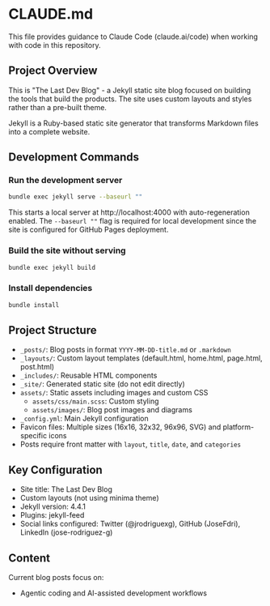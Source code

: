 # CLAUDE.md

This file provides guidance to Claude Code (claude.ai/code) when working with code in this repository.

## Project Overview

This is "The Last Dev Blog" - a Jekyll static site blog focused on building the tools that build the products. The site uses custom layouts and styles rather than a pre-built theme.

Jekyll is a Ruby-based static site generator that transforms Markdown files into a complete website.

## Development Commands

### Run the development server
```bash
bundle exec jekyll serve --baseurl ""
```
This starts a local server at http://localhost:4000 with auto-regeneration enabled. The `--baseurl ""` flag is required for local development since the site is configured for GitHub Pages deployment.

### Build the site without serving
```bash
bundle exec jekyll build
```

### Install dependencies
```bash
bundle install
```

## Project Structure

- `_posts/`: Blog posts in format `YYYY-MM-DD-title.md` or `.markdown`
- `_layouts/`: Custom layout templates (default.html, home.html, page.html, post.html)
- `_includes/`: Reusable HTML components
- `_site/`: Generated static site (do not edit directly)
- `assets/`: Static assets including images and custom CSS
  - `assets/css/main.scss`: Custom styling
  - `assets/images/`: Blog post images and diagrams
- `_config.yml`: Main Jekyll configuration
- Favicon files: Multiple sizes (16x16, 32x32, 96x96, SVG) and platform-specific icons
- Posts require front matter with `layout`, `title`, `date`, and `categories`

## Key Configuration

- Site title: The Last Dev Blog
- Custom layouts (not using minima theme)
- Jekyll version: 4.4.1
- Plugins: jekyll-feed
- Social links configured: Twitter (@jrodriguexg), GitHub (JoseFdri), LinkedIn (jose-rodriguez-g)

## Content

Current blog posts focus on:
- Agentic coding and AI-assisted development workflows
